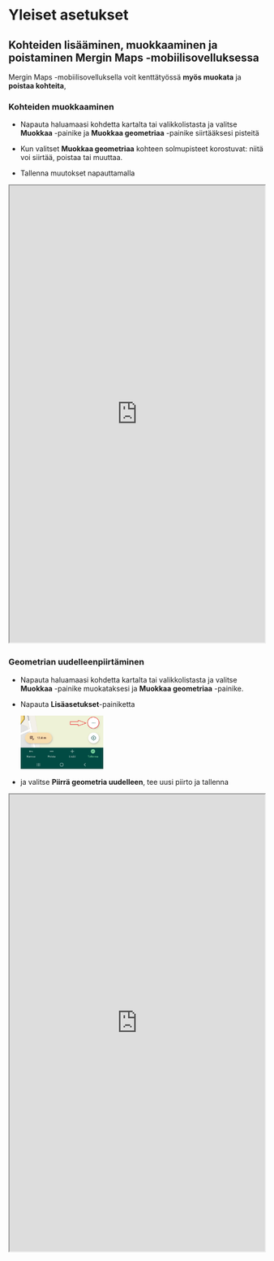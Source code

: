 # Yleiset asetukset

## Kohteiden lisääminen, muokkaaminen ja poistaminen Mergin Maps -mobiilisovelluksessa

Mergin Maps -mobiilisovelluksella voit kenttätyössä **myös muokata** ja **poistaa kohteita**,

### Kohteiden muokkaaminen

-   Napauta haluamaasi kohdetta kartalta tai valikkolistasta ja valitse **Muokkaa** -painike ja **Muokkaa geometriaa** -painike siirtääksesi pisteitä

-   Kun valitset **Muokkaa geometriaa** kohteen solmupisteet korostuvat: niitä voi siirtää, poistaa tai muuttaa.

-   Tallenna muutokset napauttamalla

<iframe src="https://drive.google.com/file/d/1Imp0jJsL0mIW81oeoLPFExm07jGQ2z_j/preview" width="100%" height="900" allowfullscreen="allowfullscreen">

</iframe>

### Geometrian uudelleenpiirtäminen

-   Napauta haluamaasi kohdetta kartalta tai valikkolistasta ja valitse **Muokkaa** -painike muokataksesi ja **Muokkaa geometriaa** -painike.

-   Napauta **Lisäasetukset**-painiketta

    <img src="img/more_mergin_maps.png" width="34%"/>

-   ja valitse **Piirrä geometria uudelleen**, tee uusi piirto ja tallenna

<iframe src="https://drive.google.com/file/d/1MKbWQ7x2In4PGbVyNpPL6LcI1WTQxPSE/preview" width="100%" height="900" allowfullscreen="allowfullscreen">

### Useiden kohteiden muokkaus

-   Valitse ensin yksi kohde kartalta ja valitse sen jälkeen **Select more**-toiminto.

-   Valitse muut muokattavat kohteet ja avaa attribuuttikaavake. Anna uudet arvot ja tallenna -- kaikkien valittujen kohteiden attribuutit päivittyvät kerralla [[merginmaps.com]{.underline}](https://merginmaps.com/docs/field/mobile-features/){alt="https://merginmaps.com/docs/field/mobile-features/"}.

<iframe src="https://drive.google.com/file/d/1cchAqXyZig3_XLkGfCvVYfgQcMjofkKX/preview" width="100%" height="900" allowfullscreen="allowfullscreen">

### Kohteiden poistaminen

-   Valitse kohde kartalta tai listasta, avaa **muokkaa**-lomake ja napauta **Poista**-painiketta. Vahvista poisto, niin kohde poistuu

## Viimeksi syötettyjen arvojen uudelleenkäyttö

Voit nopeuttaa kenttätyössä samankaltaisten kohteiden syöttämistä ottamalla käyttöön viimeksi käyttämiäsi attribuuttiarvoja -- nämä kopioituvat automaattisesti seuraavaan kohteeseen.

### Miten otat ominaisuuden käyttöön:

3.  **Avaa valikko** napauttamalla kolmea pistettä (⋯) ja siirry kohtaan **Asetukset**

4.  **Ota käyttöön** valinta **"Viimeksi syötetyn arvon uudelleenkäyttö"**

### Miten se toimii käytännössä:

-   Kun olet ottanut ominaisuuden käyttöön, siirry takaisin karttanäkymään. Siinä vaiheessa, kun lisäät uuden kohteen, atribuuttien lomakkeessa näkyy **valintaruudut jokaisen kentän vieressä**.

-   Valitse ne attribuutit (esim. laji tms.), joiden arvon haluat kopioida viimeksi tallennetusta kohteesta.

-   Tallennettuasi kohteen, valitsemasi attribuuteille kopioituu **edellinen arvo** automaattisesti seuraavalla kohteella, kun taas muut kentät jäävät tyhjiksi.

## Pisteelle navigointi/merkintä kenttätyössä

Mergin Maps -sovellus ohjaa sinua valitsemaasi pisteeseen näyttämällä sekä suuntaan että etäisyyteen pisteestä -- mikä auttaa tarkassa kenttätyöskentelyssä.

### Navigointi mobiilisovelluksessa

1.  Avaa karttanäkymä ja **valitse haluamasi piste**.

2.  Avaa ominaisuuslomake ja napauta **Merkintä**-painiketta.

3.  Näet näkymän, jossa esitetään:

    -   Etäisyys nykyisestä sijainnistasi kohdepisteeseen.

    -   Viiva, joka yhdistää nykyisen sijaintisi ja pisteen.

    Tämä on **pitkän matkan navigointitila**

4.  Kun olet alle 1 metrin päässä pisteestä, näkymä vaihtuu automaattisesti **lyhyen matkan navigointitilaan**.

5.  Täsmällinen navigointi (alle 10 cm etäisyys) korostuu **vihreällä**, mikä auttaa tunnistamaan, että olet aivan kohdassa.

**Vinkki:** Jos haluat erittäin tarkan navigoinnin, kannattaa käyttää [**ulkoista GPS-vastaanotinta**](https://merginmaps.com/docs/field/external_gps/#list-of-known-supported-gps-devices), joka hyödyntää GPS-korjauksia.

## Mergin Mapsin synkronointi mobiilisovelluksessa

Mergin Maps-sovelluksella voit varmistaa, että tekemäsi kenttätyön muutokset synkronoituvat projektisi pilveen -- joko **manuaalisesti** tai **automaattisesti**.

### Perusedellytykset synkronointiin

-   Sinun täytyy olla **kirjautunut Mergin Maps-tilillesi**.

-   Laite tarvitsee **verkkoyhteyden** synkronointia varten.

-   Sinulla tulee olla projektiin **kirjoitusoikeudet**.

### 1. Manuaalinen synkronointi

-   Napauta karttanäkymässä olevaa **Sync-painiketta**.

-   Kun synkronointi on valmis, painike lakkaa pyörimästä ja näytölle ilmestyy ilmoitus: **Synkronoitu onnistuneesti**

-   Voit halutessasi tarkastella odottavia muutoksia napauttamalla **Lisää → Paikalliset muutokset** <img src="img/sync_mergin_maps.gif" width="34%"/>

### 2. Automaattinen synkronointi

-   Siirry sovelluksen **Asetuksiin** ja ota käyttöön valinta **Synkronoi muutokset automaattisesti**<img src="img/auto_sync_mergin_maps.png" width="34%"/>

-   Tämän jälkeen Mergin Maps synkronoi tekemäsi muutokset (kuten kohteiden lisäykset tai muokkaukset) **automaattisesti**, kun muutoksia tapahtuu ja internet-yhteys on saatavilla.

-   Synkronoinnin eteneminen näkyy Synkronoi-painikkeen animaation kautta, ja onnistuneen synkronoinnin jälkeen ilmestyy ilmoitus "Synkronoitu onnistuneesti".

-   Jos internet-yhteys katkeaa synkronoinnin aikana, pysähtyy automaattinen synkronointi ja vaatii uuden yrityksen, kun yhteys palautuu
